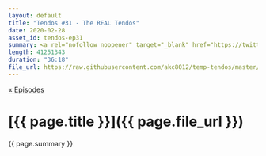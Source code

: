 ```yaml
---
layout: default
title: "Tendos #31 - The REAL Tendos"
date: 2020-02-28
asset_id: tendos-ep31
summary: <a rel="nofollow noopener" target="_blank" href="https://twitter.com/RealTendos">https://twitter.com/RealTendos</a>
length: 41251343
duration: "36:18"
file_url: https://raw.githubusercontent.com/akc8012/temp-tendos/master/tendos-ep31.mp3
---
```

[« Episodes](/tendos/episodes)

# [{{ page.title }}]({{ page.file_url }})
{{ page.summary }}
